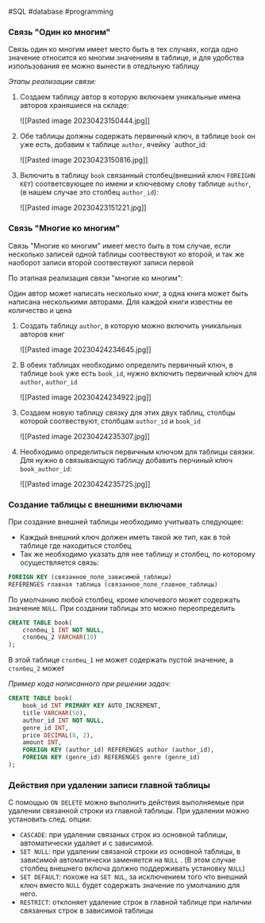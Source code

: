 #SQL #database #programming 

### Связь "Один ко многим"
	
Связь один ко многим имеет место быть в тех случаях, когда одно  значение относится ко многим значениям в таблице, и для удобства изпользования ее можно вынести в отедльную таблицу 

*Этапы реализации связи:*

1. Создаем таблицу автор в которую включаем уникальные имена авторов храняшиеся на складе:

	![[Pasted image 20230423150444.jpg]]

2. Обе таблицы должны содержать первичный ключ, в таблице `book` он уже есть, добавим к таблице `author`, ячейку `author_id:

	![[Pasted image 20230423150816.jpg]]

3. Включить в таблицу `book` связанный столбец(внешний ключ `FOREIGHN KEY`)  соответсвующее по имени и ключевому слову таблице `author`, (в нашем случае это столбец `author_id`):

	![[Pasted image 20230423151221.jpg]]



### Связь "Многие ко многим"

Связь "Многие ко многим" имеет место быть в том случае, если несколько записей одной таблицы соотвествуют ко второй, и так же наоборот записи второй соотвествуют записи первой

По этапная реализация связи "многие ко многим":

Один автор может написать несколько книг, а одна книга может быть написана несколькими авторами. Для каждой книги известны ее количество и цена

1. Создать таблицу `author`, в которую можно включить уникальных авторов книг 

	![[Pasted image 20230424234645.jpg]]

2. В обеих таблицах необходимо определить первичный ключ, в таблице `book` уже есть  `book_id`, нужно включить первичный ключ для `author`,  `author_id`
	
	![[Pasted image 20230424234922.jpg]]

3. Создаем новую таблицу связку для этих двух таблиц, столбцы которой соотвествуют, столбцам `author_id` и `book_id` 

	![[Pasted image 20230424235307.jpg]]

4. Необходимо определиться первичным ключом для таблицы связки. Для нужно в связывающую таблицу добавить перчиный ключ `book_author_id`:

	![[Pasted image 20230424235725.jpg]]


### Создание таблицы с внешними включами

При создание внешней таблицы необходимо учитывать следующее:

- Каждый внешний ключ должен иметь такой же тип, как в той таблице где находиться столбец
- Так же необходимо указать для нее таблицу и столбец, по которому осуществляется связь:

```SQL
FOREIGN KEY (связанное_поле_зависимой_таблицы)
REFERENGES главная таблица (связанное_поле_главное_таблицы)
```

По умолчанию любой столбец, кроме ключевого может содержать значение `NULL`.
При создании таблицы это можно переопределить 

```SQL
CREATE TABLE book(
	столбец_1 INT NOT NULL,
	столбец_2 VARCHAR(10)
);
```

В этой таблице `столбец_1` не может содержать пустой значение, а `столбец_2` может

*Пример кода  написанного при решении задач:*

```SQL
CREATE TABLE book(
	book_id INT PRIMARY KEY AUTO_INCREMENT,
	title VARCHAR(50),
	author_id INT NOT NULL,
	genre_id INT,
	price DECIMAL(8, 2),
	amount INT,
	FOREIGN KEY (author_id) REFERENGES author (author_id),
	FOREIGN KEY (genre_id) REFERENGES genre (genre_id)
);
```


### Действия при удалении записи главной таблицы

С помощью `ON DELETE` можно выполнить действия выполняемые при удалении связанной строки из главной таблицы. При удалении можно установить след. опции:

- `CASCADE`: при удалении связаных строк из основной таблицы, автоматически удаляет и с зависимой.
- `SET NULL`: при удалении связаной строки из основной таблицы, в зависимой автоматически заменяется нa `NULL` . (В этом случае столбец внешнего включа должно поддерживать установку `NULL`)
- `SET DEFAULT`: похоже на `SET NUL`, за исключением того что внешний ключ вместо `NULL` будет содержать значение по умолчанию для него.
- `RESTRICT`: отклоняет удаление строк в главной таблице при наличии связанных строк в зависимой таблицы


